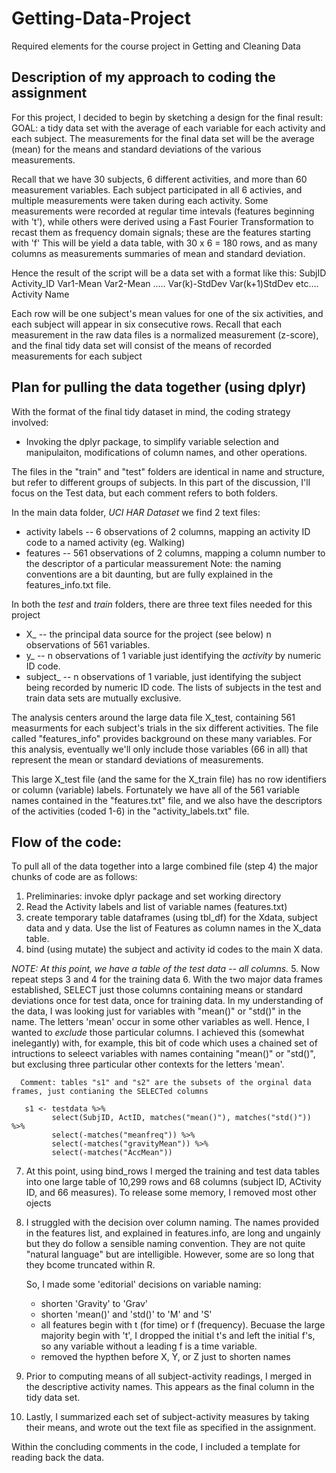 # Getting-Data-Project
Required elements for the course project in Getting and Cleaning Data

## Description of my approach to coding the assignment
For this project, I decided to begin by sketching a design for the final result: 
GOAL: a tidy data set with the average of each variable for each activity and each subject.
The measurements for the final data set will be the average (mean) for the means and standard deviations of 
the various measurements. 

Recall that we have 30 subjects, 6 different activities, and more than 60 measurement variables.  Each subject
participated in all 6 activies, and multiple measurements were taken during each activity. Some measurements
were recorded at regular time intevals (features beginning with 't'), while others were derived using a Fast Fourier 
Transformation to recast them as frequency domain signals; these are the features starting with 'f'
This will be yield a data table, with 30 x 6  = 180 rows, and as many columns as measurements summaries of mean and 
standard deviation. 

Hence the result of the script will be a data set with a format like this:
   SubjID   Activity_ID   Var1-Mean    Var2-Mean ..... Var(k)-StdDev  Var(k+1)StdDev etc.... Activity Name
   
Each row will be one subject's mean values for one of the six activities, and each subject will appear in 
six consecutive rows. Recall that each measurement in the raw data files is a normalized measurement (z-score), 
and the final tidy data set will consist of the means of recorded measurements for each subject 

## Plan for pulling the data together (using dplyr)
With the format of the final tidy dataset in mind, the coding strategy involved:
* Invoking the dplyr package, to simplify variable selection and manipulaiton,  modifications of column names,
   and other operations.

The files in the "train" and "test" folders are identical in name and structure, but refer to different groups of 
subjects. In this part of the discussion, I'll focus on the Test data, but each comment refers to both folders.

In the main data folder, *UCI HAR Dataset* we find 2 text files:
* activity labels -- 6 observations of 2 columns, mapping an activity ID code to a named activity (eg. Walking)
* features -- 561 observations of 2 columns, mapping a column number to the descriptor of a particular meassurement
      Note: the naming conventions are a bit daunting, but are fully explained in the features_info.txt file.

In both the *test* and *train* folders, there are three text files needed for this project
* X_ -- the principal data source for the project (see below) n observations of 561 variables.
* y_ -- n observations of 1 variable just identifying the _activity_ by numeric ID code. 
* subject_ -- n observations of 1 variable, just identifying the subject being recorded by numeric ID code. The 
   lists of subjects in the test and train data sets are mutually exclusive. 

The analysis centers around the large data file X_test, containing 561 measurments for each subject's trials 
in the six different activities. The file called "features_info" provides background on these many variables. For this 
analysis, eventually we'll only include those variables (66 in all) that represent the mean or standard deviations of
measurements. 

This large X_test file (and the same for the X_train file) has no row identifiers or column (variable) labels.
Fortunately we have all of the 561 variable names contained in the "features.txt" file, and we also have the descriptors of the activities (coded 1-6) in the "activity_labels.txt" file. 

## Flow of the code:
To pull all of the data together into a large combined file (step 4) the major chunks of code are as follows:

1.  Preliminaries: invoke dplyr package and set working directory
2.  Read  the Activity labels and list of variable names (features.txt)
3.  create temporary table dataframes (using tbl_df) for the Xdata, subject data and y data. Use the list of Features 
      as column names in the X_data table. 
4.  bind (using mutate) the subject and activity id codes to the main X data. 

   _NOTE: At this point, we have a table of the test data -- all columns._
5. Now repeat steps 3 and 4 for the training data
6. With the two major data frames established, SELECT just those columns containing means or standard deviations 
      once for test data, once for training data. In my understanding of the data, I was looking just for variables 
      with "mean()" or "std()" in the name. The letters 'mean' occur in some other variables as well. Hence, I wanted
      to _exclude_ those particular columns. I achieved this (somewhat inelegantly) with, for example, this bit of 
      code which uses a chained set of intructions to seleect variables with names containing "mean()" or "std()", but 
      exclusing three particular other contexts for the letters 'mean'.

      Comment: tables "s1" and "s2" are the subsets of the orginal data frames, just contianing the SELECTed columns

```
   s1 <- testdata %>%
         select(SubjID, ActID, matches("mean()"), matches("std()")) %>%
         select(-matches("meanfreq")) %>%
         select(-matches("gravityMean")) %>%
         select(-matches("AccMean"))
```
7. At this point, using bind_rows I merged the training and test data tables into one large table of 10,299 rows and 
      68 columns (subject ID, ACtivity ID, and 66 measures). To release some memory, I removed most other ojects
8. I struggled with the decision over column naming. The names provided in the features list, and explained in 
   features.info, are long and ungainly but they do follow a sensible naming convention. They are not quite 
   "natural language" but are intelligible. However, some are so long that they bcome truncated within R.

   So, I made some 'editorial' decisions on variable naming:
   * shorten 'Gravity' to 'Grav'
   * shorten 'mean()' and 'std()' to 'M' and 'S'
   * all features begin with t (for time) or f (frequency). Becuase the large majority begin with 't', I dropped
      the initial t's and left the initial f's, so any variable without a leading f is a time variable.
   * removed the hypthen before X, Y, or Z just to shorten names
 
9.  Prior to computing means of all subject-activity readings, I merged in the descriptive activity names. This appears 
   as the final column in the tidy data set. 
10.  Lastly, I summarized each set of subject-activity measures by taking their means, and wrote out the text file as 
   specified in the assignment. 

Within the concluding comments in the code, I included a template for reading back the data. 
